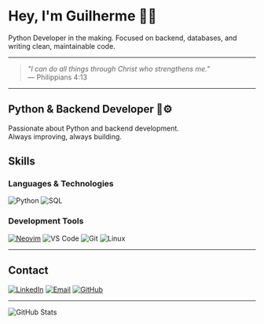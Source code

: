 # Hey, I'm Guilherme 👨‍💻  
Python Developer in the making. Focused on backend, databases, and writing clean, maintainable code.

---
> *"I can do all things through Christ who strengthens me."*  
> — Philippians 4:13
---

## **Python & Backend Developer** 🐍⚙️  

Passionate about Python and backend development.  
Always improving, always building.

## Skills

### **Languages & Technologies**  
![Python](https://img.shields.io/badge/-Python-3776AB?style=flat&logo=python&logoColor=white)
![SQL](https://img.shields.io/badge/-SQL-003B57?style=flat&logo=postgresql&logoColor=white)

### **Development Tools**  
[![Neovim](https://img.shields.io/badge/-Neovim-57A143?style=flat&logo=neovim&logoColor=white)](https://neovim.io/)
![VS Code](https://img.shields.io/badge/-VS%20Code-007ACC?style=flat&logo=visualstudiocode&logoColor=white)
![Git](https://img.shields.io/badge/-Git-F1502F?style=flat&logo=git&logoColor=white)
![Linux](https://img.shields.io/badge/-Linux-FCC624?style=flat&logo=linux&logoColor=black)

---

## **Contact**  
[![LinkedIn](https://img.shields.io/badge/-LinkedIn-0A66C2?style=flat&logo=linkedin&logoColor=white)](https://www.linkedin.com/in/guilherme-miranda-de-morais/)
[![Email](https://img.shields.io/badge/-Email-D14836?style=flat&logo=gmail&logoColor=white)](mailto:guilhermemirandademorais4@gmail.com)
[![GitHub](https://img.shields.io/badge/-GitHub-181717?style=flat&logo=github&logoColor=white)](https://github.com/gmm-code)

---

![GitHub Stats](https://github-readme-stats.vercel.app/api?username=gmm-code&show_icons=true&theme=radical)
